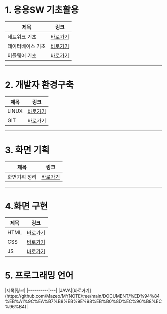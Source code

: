 <h1>1. 응용SW 기초활용</h1>	

|제목|링크|
|----------|---|	
|네트워크 기초|[바로가기](https://github.com/Maze-o/MYNOTE/tree/main/DOCUMENT/%EC%9D%91%EC%9A%A9SW%EA%B8%B0%EC%B4%88%EA%B8%B0%EC%88%A0%ED%99%9C%EC%9A%A9/%EB%84%A4%ED%8A%B8%EC%9B%8C%ED%81%AC%EA%B8%B0%EC%B4%88)|	
|데이터베이스 기초|[바로가기](https://github.com/Maze-o/MYNOTE/tree/main/DOCUMENT/%EC%9D%91%EC%9A%A9SW%EA%B8%B0%EC%B4%88%EA%B8%B0%EC%88%A0%ED%99%9C%EC%9A%A9/%EB%8D%B0%EC%9D%B4%ED%84%B0%EB%B2%A0%EC%9D%B4%EC%8A%A4%EA%B8%B0%EC%B4%88)|	
|미들웨어 기초|[바로가기](https://github.com/Maze-o/MYNOTE/tree/main/DOCUMENT/%EC%9D%91%EC%9A%A9SW%EA%B8%B0%EC%B4%88%EA%B8%B0%EC%88%A0%ED%99%9C%EC%9A%A9/%EB%AF%B8%EB%93%A4%EC%9B%A8%EC%96%B4%EA%B8%B0%EC%B4%88)|	

<hr/>

<h1>2. 개발자 환경구축</h1>

|제목|링크|
|----------|---|	
|LINUX|[바로가기](https://github.com/Maze-o/MYNOTE/tree/main/DOCUMENT/%EA%B0%9C%EB%B0%9C%EC%9E%90%20%ED%99%98%EA%B2%BD%EA%B5%AC%EC%B6%95/LINUX)|
|GIT|[바로가기](https://github.com/Maze-o/MYNOTE/tree/main/DOCUMENT/%EA%B0%9C%EB%B0%9C%EC%9E%90%20%ED%99%98%EA%B2%BD%EA%B5%AC%EC%B6%95/GIT)|


<hr/>


<h1>3. 화면 기획</h1>
 
|제목|링크|
|----------|---|
|화면기획 정리|[바로가기](https://github.com/Maze-o/MYNOTE/tree/main/DOCUMENT/%ED%99%94%EB%A9%B4%EA%B8%B0%ED%9A%8D)|

<hr/>

<h1>4.화면 구현</h1>

|제목|링크|
|----------|---|
|HTML|[바로가기](https://github.com/Maze-o/MYNOTE/tree/main/DOCUMENT/%ED%99%94%EB%A9%B4%EA%B5%AC%ED%98%84/HTML)|
|CSS|[바로가기](https://github.com/Maze-o/MYNOTE/tree/main/DOCUMENT/%ED%99%94%EB%A9%B4%EA%B5%AC%ED%98%84/CSS)|
|JS|[바로가기](https://github.com/Maze-o/MYNOTE/tree/main/DOCUMENT/%ED%99%94%EB%A9%B4%EA%B5%AC%ED%98%84/JS)|


<h1>5. 프로그래밍 언어</h1>
|제목|링크|
|----------|---|
|JAVA|[바로가기](https://github.com/Mazeo/MYNOTE/tree/main/DOCUMENT/%ED%94%84%EB%A1%9C%EA%B7%B8%EB%9E%98%EB%B0%8D%EC%96%B8%EC%96%B4)|






